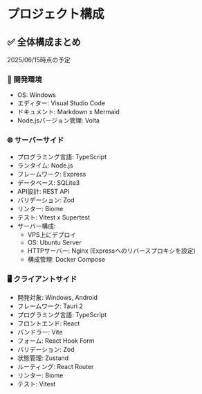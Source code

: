 # プロジェクト構成

## ✅ 全体構成まとめ

2025/06/15時点の予定

### 🔧 開発環境

- OS: Windows
- エディター: Visual Studio Code
- ドキュメント: Markdown x Mermaid
- Node.jsバージョン管理: Volta

### 🌐 サーバーサイド

- プログラミング言語: TypeScript
- ランタイム:  Node.js
- フレームワーク: Express
- データベース: SQLite3
- API設計: REST API
- バリデーション: Zod
- リンター: Biome
- テスト: Vitest x Supertest
- サーバー構成:
  - VPS上にデプロイ
  - OS: Ubuntu Server
  - HTTPサーバー: Nginx (Expressへのリバースプロキシを設定)
  - 構成管理: Docker Compose

### 🖥️ クライアントサイド

- 開発対象: Windows, Android
- フレームワーク: Tauri 2
- プログラミング言語: TypeScript
- フロントエンド: React
- バンドラー: Vite
- フォーム: React Hook Form
- バリデーション: Zod
- 状態管理: Zustand
- ルーティング: React Router
- リンター: Biome
- テスト: Vitest
